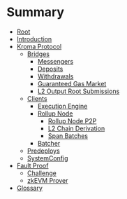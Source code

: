 <!-- DOCTOC SKIP -->

# Summary

- [Root](./root.md)
- [Introduction](./introduction.md)
- [Kroma Protocol](./protocol/overview.md)
  - [Bridges](./protocol/bridges.md)
    - [Messengers](./protocol/messengers.md)
    - [Deposits](./protocol/deposits.md)
    - [Withdrawals](./protocol/withdrawals.md)
    - [Guaranteed Gas Market](./protocol/guaranteed-gas-market.md)
    - [L2 Output Root Submissions](./protocol/validator.md)
  - [Clients]()
    - [Execution Engine](./protocol/exec-engine.md)
    - [Rollup Node](./protocol/rollup-node.md)
      - [Rollup Node P2P](./protocol/rollup-node-p2p.md)
      - [L2 Chain Derivation](./protocol/derivation.md)
      - [Span Batches](./protocol/span-batches.md)
    - [Batcher](./protocol/batcher.md)
  - [Predeploys](./protocol/predeploys.md)
  - [SystemConfig](./protocol/system-config.md)
- [Fault Proof]()
  - [Challenge](./fault-proof/challenge.md)
  - [zkEVM Prover](./fault-proof/zkevm-prover.md)
- [Glossary](./glossary.md)
